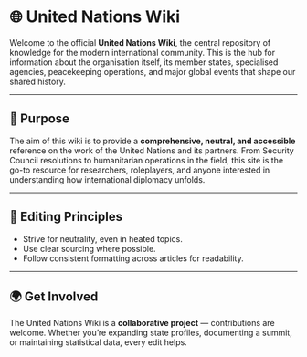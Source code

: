 # 🌐 United Nations Wiki

Welcome to the official **United Nations Wiki**, the central repository of knowledge for the modern international community. This is the hub for information about the organisation itself, its member states, specialised agencies, peacekeeping operations, and major global events that shape our shared history.

---

## 📖 Purpose

The aim of this wiki is to provide a **comprehensive, neutral, and accessible** reference on the work of the United Nations and its partners. From Security Council resolutions to humanitarian operations in the field, this site is the go-to resource for researchers, roleplayers, and anyone interested in understanding how international diplomacy unfolds.

---

## 📌 Editing Principles

* Strive for neutrality, even in heated topics.
* Use clear sourcing where possible.
* Follow consistent formatting across articles for readability.

---

## 🌍 Get Involved

The United Nations Wiki is a **collaborative project** — contributions are welcome. Whether you’re expanding state profiles, documenting a summit, or maintaining statistical data, every edit helps.

